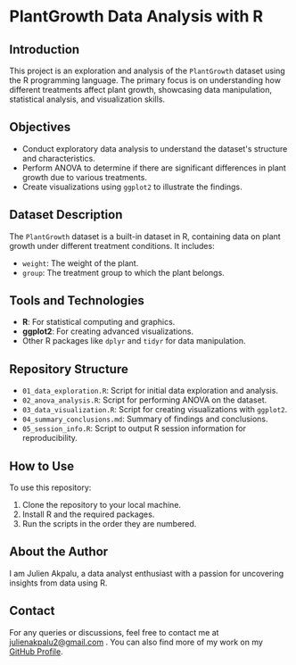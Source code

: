 # PlantGrowth Data Analysis with R

## Introduction
This project is an exploration and analysis of the `PlantGrowth` dataset using the R programming language. The primary focus is on understanding how different treatments affect plant growth, showcasing data manipulation, statistical analysis, and visualization skills.

## Objectives
- Conduct exploratory data analysis to understand the dataset's structure and characteristics.
- Perform ANOVA to determine if there are significant differences in plant growth due to various treatments.
- Create visualizations using `ggplot2` to illustrate the findings.

## Dataset Description
The `PlantGrowth` dataset is a built-in dataset in R, containing data on plant growth under different treatment conditions. It includes:
- `weight`: The weight of the plant.
- `group`: The treatment group to which the plant belongs.

## Tools and Technologies
- **R**: For statistical computing and graphics.
- **ggplot2**: For creating advanced visualizations.
- Other R packages like `dplyr` and `tidyr` for data manipulation.

## Repository Structure
- `01_data_exploration.R`: Script for initial data exploration and analysis.
- `02_anova_analysis.R`: Script for performing ANOVA on the dataset.
- `03_data_visualization.R`: Script for creating visualizations with `ggplot2`.
- `04_summary_conclusions.md`: Summary of findings and conclusions.
- `05_session_info.R`: Script to output R session information for reproducibility.

## How to Use
To use this repository:
1. Clone the repository to your local machine.
2. Install R and the required packages.
3. Run the scripts in the order they are numbered.

## About the Author
I am Julien Akpalu, a data analyst enthusiast with a passion for uncovering insights from data using R. 

## Contact
For any queries or discussions, feel free to contact me at julienakpalu2@gmail.com . You can also find more of my work on my [GitHub Profile](https://github.com/JulienAkpalu).

